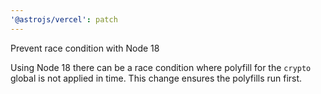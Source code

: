 ```yaml
---
'@astrojs/vercel': patch
---
```


Prevent race condition with Node 18

Using Node 18 there can be a race condition where polyfill for the `crypto` global is not applied in time. This change ensures the polyfills run first.
